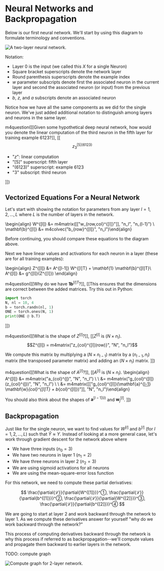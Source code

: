 # Neural Networks and Backpropagation

<!-- - mlp
- deep networks -->

Below is our first neural network. We'll start by using this diagram to formulate terminology and conventions.


![A two-layer neural network.](img/2LayerNetwork.svg)


Notation:

- Layer 0 is the input (we called this $X$ for a single Neuron)
- Square bracket superscripts denote the network layer
- Round parenthesis superscripts denote the example index
- $w$ parameter subscripts denote first the associated neuron in the current layer and second the associated neuron (or input) from the previous layer
- $b$, $z$, and $a$ subscripts denote an associated neuron

Notice how we have all the same components as we did for the single neuron. We've just added additional notation to distinguish among layers and neurons in the same layer.


m4question([[Given some hypothetical deep neural network, how would you denote the linear computation of the third neuron in the fifth layer for training example 6123?]], [[$$z_3^{[5](6123)}$$

- "$z$": linear computation
- "$[5]$" superscript: fifth layer
- "$(6123)$" superscript: example 6123
- "$3$" subscript: third neuron

]])


## Vectorized Equations For a Neural Network

Let's start with showing the notation for parameters from any layer $l = 1, 2, ..., L$ where $L$ is the number of layers in the network.

\begin{align}
W^{[l]} &= m4matrix([["w_{row,col}^{[l]}"]], "n_l", "n_{l-1}") \\
\mathbf{b}^{[l]} &= m4colvec("b_{row}^{[l]}", "n_l")\end{align}

Before continuing, you should compare these equations to the diagram above.

Next we have linear values and activations for each neuron in a layer (these are for all training examples):


\begin{align}
Z^{[l]} &= A^{[l-1]} W^{[l]T} + \mathbf{1} \mathbf{b}^{[l]T}\\
A^{[l]} &= g^{[l]}(Z^{[l]})
\end{align}


m4question([[Why do we have $\mathbf{1} \mathbf{b}^{[l]T}$?]], [[This ensures that the dimensions are correct between the added matrices. Try this out in Python:
```python
import torch
N, nl = 10, 4
b = torch.randn(nl, 1)
ONE = torch.ones(N, 1)
print(ONE @ b.T)
```
]])

m4question([[What is the shape of $Z^{[l]}$?]], [[$Z^{[l]}$ is $(N \times n_l)$.
$$Z^{[l]} = m4matrix("z_{col}^{[l](row)}", "N", "n_l")$$

We compute this matrix by multiplying a $(N \times n_{l-1})$ matrix by a $(n_{l-1}, n_l)$ matrix (the transposed parameter matrix) and adding an $(N \times n_l)$ matrix.
]])




m4question([[What is the shape of $A^{[l]}$?]], [[$A^{[l]}$ is $(N \times n_l)$.
\begin{align}
A^{[l]} &= m4matrix("a_{col}^{[l](row)}", "N", "n_l") \\
\\
&= m4matrix("g_{col}^{[l]}(z_{col}^{[l](row)})", "N", "n_l") \\
\\
&= m4matrix([["g_{col}^{[l]}(\mathbf{a}^{[l-1](row)} \mathbf{w}_{col}^{[l]T} + b_{col}^{[l]})"]], "N", "n_l")\end{align}

You should also think about the shapes of $\mathbf{a}^{[l-1](i)}$ and $\mathbf{w}_{j}^{[l]}$.
]])


## Backpropagation

Just like for the single neuron, we want to find values for $W^{[l]}$ and $b^{[l]}$ (for $l = 1, 2, ..., L$) such that $\hat Y \approx Y$. Instead of looking at a more general case, let's work through gradient descent for the network above where

- We have three inputs ($n_0=3$)
- We have two neurons in layer 1 ($n_1=2$)
- We have three neurons in layer 2 ($n_2=3$)
- We are using sigmoid activations for all neurons
- We are using the mean-square-error loss function

For this network, we need to compute these partial derivatives:

$$
\frac{\partial{ℒ}}{\partial{W^{[1]}}}^①,
\frac{\partial{ℒ}}{\partial{b^{[1]}}}^②,
\frac{\partial{ℒ}}{\partial{W^{[2]}}}^③,
\frac{\partial{ℒ}}{\partial{b^{[2]}}}^④
$$

We are going to start at layer 2 and work backward through the network to layer 1. As we compute these derivatives answer for yourself "why do we work backward through the network?"

This process of computing derivatives backward through the network is why this process if referred to as backpropagation--we'll compute values and propagate them backward to earlier layers in the network.

TODO: compute graph

![Compute graph for 2-layer network.](img/ComputeGraph.svg)


<!--
## Input Normalization

I provided *reasonable* ranges for values in the previous code example. For example, temperature values on Earth are typically in the range $[-20, 40]$ °C and illuminance in the range $[0, 1e6]$ Lux.


An NN can work with with values in these ranges, but it makes learning easier when you first scale values into the same range, typically $[-1, 1]$. TODO: why?


## Why "Deep" Neural Networks?

- Universal approximation theorem

## The Role of an Activation Function

- what if we remove activation functions? -> linear model only
- hidden neurons
    + default to relu
    + try/create others to solve/investigate specific issues
- output neurons
    + default to sigmoid for binary classification
    + default to softmax for multi-class classification
    + default to no activation for regression

## Parameter Initialization

TODO: why can we start b at 0 by not \mathbf{w}?

## Vanishing and Exploding Gradients

https://nbviewer.jupyter.org/gist/joshfp/85d96f07aaa5f4d2c9eb47956ccdcc88/lesson2-sgd-in-action.ipynb

-->
